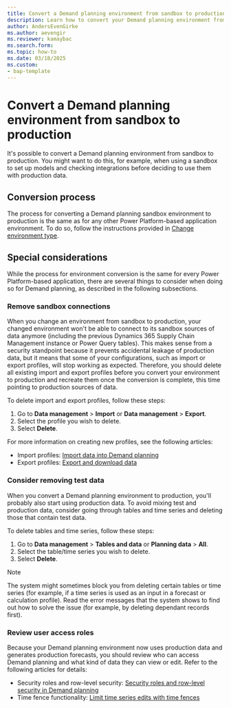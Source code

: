 ```yaml
---
title: Convert a Demand planning environment from sandbox to production
description: Learn how to convert your Demand planning environment from sandbox to production, including steps, considerations, and best practices.
author: AndersEvenGirke
ms.author: aevengir
ms.reviewer: kamaybac
ms.search.form: 
ms.topic: how-to
ms.date: 03/18/2025
ms.custom: 
- bap-template 
---
```


# Convert a Demand planning environment from sandbox to production

It's possible to convert a Demand planning environment from sandbox to production. You might want to do this, for example, when using a sandbox to set up models and checking integrations before deciding to use them with production data.

## Conversion process

The process for converting a Demand planning sandbox environment to production is the same as for any other Power Platform-based application environment. To do so, follow the instructions provided in [Change environment type](/power-platform/admin/switch-environment).

## Special considerations

While the process for environment conversion is the same for every Power Platform-based application, there are several things to consider when doing so for Demand planning, as described in the following subsections.

### Remove sandbox connections

When you change an environment from sandbox to production, your changed environment won't be able to connect to its sandbox sources of data anymore (including the previous Dynamics 365 Supply Chain Management instance or Power Query tables). This makes sense from a security standpoint because it prevents accidental leakage of production data, but it means that some of your configurations, such as import or export profiles, will stop working as expected. Therefore, you should delete all existing import and export profiles before you convert your environment to production and recreate them once the conversion is complete, this time pointing to production sources of data.

To delete import and export profiles, follow these steps:

1. Go to **Data management** \> **Import** or **Data management** \> **Export**.
2. Select the profile you wish to delete.
3. Select **Delete**.

For more information on creating new profiles, see the following articles:

- Import profiles: [Import data into Demand planning](/dynamics365/supply-chain/demand-planning/import-data)
- Export profiles: [Export and download data](/dynamics365/supply-chain/demand-planning/export-data)

### Consider removing test data

When you convert a Demand planning environment to production, you'll probably also start using production data. To avoid mixing test and production data, consider going through tables and time series and deleting those that contain test data.

To delete tables and time series, follow these steps:

1. Go to **Data management** \> **Tables and data** or **Planning data** \> **All**.
2. Select the table/time series you wish to delete.
3. Select **Delete**.

> [!NOTE]
> The system might sometimes block you from deleting certain tables or time series (for example, if a time series is used as an input in a forecast or calculation profile). Read the error messages that the system shows to find out how to solve the issue (for example, by deleting dependant records first).

### Review user access roles

Because your Demand planning environment now uses production data and generates production forecasts, you should review who can access Demand planning and what kind of data they can view or edit. Refer to the following articles for details:

- Security roles and row-level security: [Security roles and row-level security in Demand planning](/dynamics365/supply-chain/demand-planning/users-access)
- Time fence functionality: [Limit time series edits with time fences](/dynamics365/supply-chain/demand-planning/time-fences)
